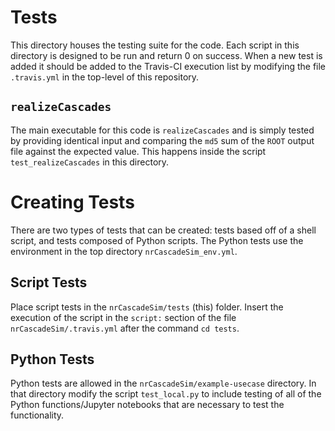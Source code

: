 # Tests

This directory houses the testing suite for the code. Each script in this directory is designed to
be run and return 0 on success. When a new test is added it should be added to the Travis-CI
execution list by modifying the file `.travis.yml` in the top-level of this repository.

## `realizeCascades`

The main executable for this code is `realizeCascades` and is simply tested by providing identical
input and comparing the `md5` sum of the `ROOT` output file against the expected value. This
happens inside the script `test_realizeCascades` in this directory.    

# Creating Tests

There are two types of tests that can be created: tests based off of a shell script, and tests
composed of Python scripts. The Python tests use the environment in the top directory
`nrCascadeSim_env.yml`. 

## Script Tests

Place script tests in the `nrCascadeSim/tests` (this) folder. Insert the execution of
the script in the `script:` section of the file `nrCascadeSim/.travis.yml`
after the command `cd tests`.

## Python Tests

Python tests are allowed in the `nrCascadeSim/example-usecase` directory. In
that directory modify the script `test_local.py` to include testing of all of
the Python functions/Jupyter notebooks that are necessary to test the
functionality.  
